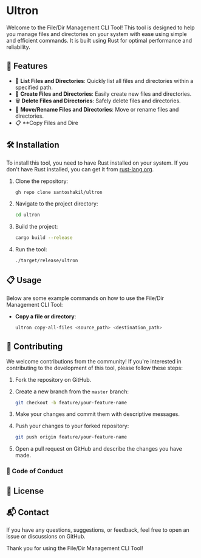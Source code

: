 # Ultron

Welcome to the File/Dir Management CLI Tool! This tool is designed to help you manage files and directories on your system with ease using simple and efficient commands. It is built using Rust for optimal performance and reliability.

## 🚀 Features

- 📁 **List Files and Directories**: Quickly list all files and directories within a specified path.
- 📝 **Create Files and Directories**: Easily create new files and directories.
- 🗑️ **Delete Files and Directories**: Safely delete files and directories.
- 🔀 **Move/Rename Files and Directories**: Move or rename files and directories.
- 📋 **Copy Files and Dire

## 🛠️ Installation

To install this tool, you need to have Rust installed on your system. If you don't have Rust installed, you can get it from [rust-lang.org](https://www.rust-lang.org/).

1. Clone the repository:

    ```sh
    gh repo clone santoshakil/ultron
    ```

2. Navigate to the project directory:

    ```sh
    cd ultron
    ```

3. Build the project:

    ```sh
    cargo build --release
    ```

4. Run the tool:

    ```sh
    ./target/release/ultron
    ```

## 📋 Usage

Below are some example commands on how to use the File/Dir Management CLI Tool:

- **Copy a file or directory**:

    ```sh
    ultron copy-all-files <source_path> <destination_path>
    ```

## 🤝 Contributing

We welcome contributions from the community! If you're interested in contributing to the development of this tool, please follow these steps:

1. Fork the repository on GitHub.
2. Create a new branch from the `master` branch:

    ```sh
    git checkout -b feature/your-feature-name
    ```

3. Make your changes and commit them with descriptive messages.
4. Push your changes to your forked repository:

    ```sh
    git push origin feature/your-feature-name
    ```

5. Open a pull request on GitHub and describe the changes you have made.

### 🌟 Code of Conduct

<!-- Please adhere to our [Code of Conduct](CODE_OF_CONDUCT.md) when participating in this project. -->

## 📄 License

<!-- This project is licensed under the MIT License. See the [LICENSE](LICENSE) file for details. -->

## 📬 Contact

If you have any questions, suggestions, or feedback, feel free to open an issue or discussions on GitHub.

Thank you for using the File/Dir Management CLI Tool!
